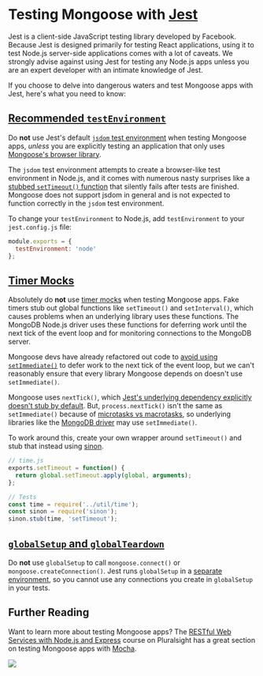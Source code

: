 # Testing Mongoose with [Jest](https://www.npmjs.com/package/jest)

Jest is a client-side JavaScript testing library developed by Facebook.
Because Jest is designed primarily for testing React applications, using it to test Node.js server-side applications comes with a lot of caveats.
We strongly advise against using Jest for testing any Node.js apps unless you are an expert developer with an intimate knowledge of Jest.

If you choose to delve into dangerous waters and test Mongoose apps with Jest, here's what you need to know:

<h2 id="recommended-testenvironment"><a href="#recommended-testenvironment">Recommended <code>testEnvironment</code></a></h2>

Do **not** use Jest's default [`jsdom` test environment](https://jestjs.io/docs/en/configuration.html#testenvironment-string)
when testing Mongoose apps, _unless_ you are explicitly testing an
application that only uses
[Mongoose's browser library](https://mongoosejs.com/docs/browser.html).

The `jsdom` test environment attempts to create a browser-like test
environment in Node.js, and it comes with numerous nasty surprises like a
[stubbed `setTimeout()` function](https://github.com/jsdom/jsdom/commit/3f306bea5362aceb2a219a2e98ff96a7464d2f19#commitcomment-31316213)
that silently fails after tests are finished. Mongoose does not support jsdom
in general and is not expected to function correctly in the `jsdom` test
environment.

To change your `testEnvironment` to Node.js, add `testEnvironment` to your
`jest.config.js` file:

```javascript
module.exports = {
  testEnvironment: 'node'
};
```

<h2 id="timer-mocks"><a href="#timer-mocks">Timer Mocks</a></h2>

Absolutely do **not** use [timer mocks](https://jestjs.io/docs/en/timer-mocks.html)
when testing Mongoose apps. Fake timers stub out global functions like
`setTimeout()` and `setInterval()`, which causes problems when an underlying
library uses these functions. The MongoDB Node.js driver uses these functions
for deferring work until the next tick of the event loop and for monitoring
connections to the MongoDB server.
    
Mongoose devs have already refactored out code
to [avoid using `setImmediate()`](https://github.com/Automattic/mongoose/issues/6074)
to defer work to the next tick of the event loop, but we can't reasonably
ensure that every library Mongoose depends on doesn't use `setImmediate()`.

Mongoose uses `nextTick()`, which [Jest's underlying dependency explicitly doesn't stub by default](https://sinonjs.org/releases/latest/fake-timers/).
But, `process.nextTick()` isn't the same as `setImmediate()` because of
[microtasks vs macrotasks](https://abc.danch.me/microtasks-macrotasks-more-on-the-event-loop-881557d7af6f#2261),
so underlying libraries like the [MongoDB driver](http://npmjs.com/package/mongodb) may use `setImmediate()`.

To work around this, create your own wrapper around `setTimeout()` and
stub that instead using [sinon](http://npmjs.com/package/sinon).

```javascript
// time.js
exports.setTimeout = function() {
  return global.setTimeout.apply(global, arguments);
};

// Tests
const time = require('../util/time');
const sinon = require('sinon');
sinon.stub(time, 'setTimeout');
```

<h2 id="globalsetup-and-globalteardown"><a href="#globalsetup-and-globalteardown"><code>globalSetup</code> and <code>globalTeardown</code></a></h2>

Do **not** use `globalSetup` to call `mongoose.connect()` or
`mongoose.createConnection()`. Jest runs `globalSetup` in
a [separate environment](https://github.com/facebook/jest/issues/7184),
so you cannot use any connections you create in `globalSetup`
in your tests.

## Further Reading

Want to learn more about testing Mongoose apps? The
[RESTful Web Services with Node.js and Express](https://pluralsight.pxf.io/c/1321469/424552/7490?u=https%3A%2F%2Fapp.pluralsight.com%2Flibrary%2Fcourses%2Fnode-js-express-rest-web-services%2Ftable-of-contents)
course on Pluralsight has a great section on testing Mongoose apps with [Mocha](http://npmjs.com/package/mocha).

<a href="https://pluralsight.pxf.io/c/1321469/424552/7490?u=https%3A%2F%2Fapp.pluralsight.com%2Flibrary%2Fcourses%2Fnode-js-express-rest-web-services%2Ftable-of-contents">
  <img src="https://i.imgur.com/KouuaAZ.png">
</a>